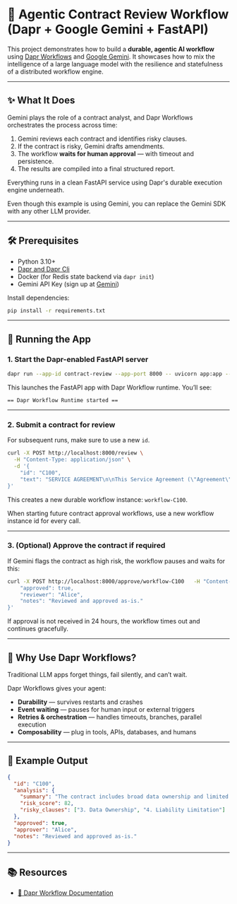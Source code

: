 # 🧠 Agentic Contract Review Workflow (Dapr + Google Gemini + FastAPI)

This project demonstrates how to build a **durable, agentic AI workflow** using [Dapr Workflows](https://docs.dapr.io/developing-applications/building-blocks/workflow/) and [Google Gemini](https://aistudio.google.com/). It showcases how to mix the intelligence of a large language model with the resilience and statefulness of a distributed workflow engine.

---

## ✨ What It Does

Gemini plays the role of a contract analyst, and Dapr Workflows orchestrates the process across time:

1. Gemini reviews each contract and identifies risky clauses.
2. If the contract is risky, Gemini drafts amendments.
3. The workflow **waits for human approval** — with timeout and persistence.
4. The results are compiled into a final structured report.

Everything runs in a clean FastAPI service using Dapr's durable execution engine underneath.

Even though this example is using Gemini, you can replace the Gemini SDK with any other LLM provider.

---

## 🛠 Prerequisites

- Python 3.10+
- [Dapr and Dapr Cli](https://docs.dapr.io/getting-started/install-dapr-cli/)
- Docker (for Redis state backend via `dapr init`)
- Gemini API Key (sign up at [Gemini](https://aistudio.google.com/app/apikey/))

Install dependencies:

```bash
pip install -r requirements.txt
```

---

## 🚀 Running the App

### 1. Start the Dapr-enabled FastAPI server

```bash
dapr run --app-id contract-review --app-port 8000 -- uvicorn app:app --reload
```

This launches the FastAPI app with Dapr Workflow runtime. You’ll see:

```
== Dapr Workflow Runtime started ==
```

---

### 2. Submit a contract for review

For subsequent runs, make sure to use a new `id`.

```bash
curl -X POST http://localhost:8000/review \
  -H "Content-Type: application/json" \
  -d '{
    "id": "C100",
    "text": "SERVICE AGREEMENT\n\nThis Service Agreement (\"Agreement\") is entered into between ACME Data Solutions, Inc. (\"Provider\") and ClientCo LLC (\"Client\") effective as of August 1, 2025.\n\n1. SERVICES\nProvider agrees to deliver cloud data analytics services to Client as described in Exhibit A.\n\n2. PAYMENT TERMS\nClient shall pay Provider $50,000 per month, due within 15 days of invoice date. Failure to pay within 30 days may result in suspension of services.\n\n3. DATA OWNERSHIP\nAll data processed shall become the property of Provider, including any derivative works, without limitation.\n\n4. LIABILITY LIMITATION\nProvider shall not be liable for any damages, including loss of revenue, indirect, incidental, or consequential damages, even if advised of the possibility thereof.\n\n5. TERMINATION\nEither party may terminate this Agreement at any time with 5 days’ written notice. Client shall remain responsible for payment for all services rendered up to the termination date.\n\n6. CONFIDENTIALITY\nBoth parties agree to maintain confidentiality of proprietary information for a period of 12 months following termination.\n\nIN WITNESS WHEREOF, the parties have executed this Agreement as of the date first written above."
}'
```

This creates a new durable workflow instance: `workflow-C100`.

When starting future contract approval workflows, use a new workflow instance id for every call.

---

### 3. (Optional) Approve the contract if required

If Gemini flags the contract as high risk, the workflow pauses and waits for this:

```bash
curl -X POST http://localhost:8000/approve/workflow-C100   -H "Content-Type: application/json"   -d '{
    "approved": true,
    "reviewer": "Alice",
    "notes": "Reviewed and approved as-is."
}'
```

If approval is not received in 24 hours, the workflow times out and continues gracefully.

---

## 🧠 Why Use Dapr Workflows?

Traditional LLM apps forget things, fail silently, and can’t wait.

Dapr Workflows gives your agent:

- **Durability** — survives restarts and crashes
- **Event waiting** — pauses for human input or external triggers
- **Retries & orchestration** — handles timeouts, branches, parallel execution
- **Composability** — plug in tools, APIs, databases, and humans

---

## 🧪 Example Output

```json
{
  "id": "C100",
  "analysis": {
    "summary": "The contract includes broad data ownership and limited liability.",
    "risk_score": 82,
    "risky_clauses": ["3. Data Ownership", "4. Liability Limitation"]
  },
  "approved": true,
  "approver": "Alice",
  "notes": "Reviewed and approved as-is."
}
```

---

## 📚 Resources

- [🧭 Dapr Workflow Documentation](https://docs.dapr.io/developing-applications/building-blocks/workflow/workflow-overview/)